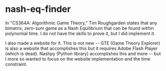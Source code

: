 # nash-eq-finder
In "CS364A: Algorithmic Game Theory," Tim Roughgarden states that any bimatrix, zero-sum game as a Nash Equilibrium that can be found within polynomial time. I do not have the skills to prove it, but I did implement it.

I also made a website for it. This is not new --
GTE (Game Theory Explorer) is also a website that accomplishes this but it requires Adobe Flash Player (which is dead).
Nashpy (Python library) accomplishes this and more -- but I more so wanted to focus on the website implementation and the time constraint.

